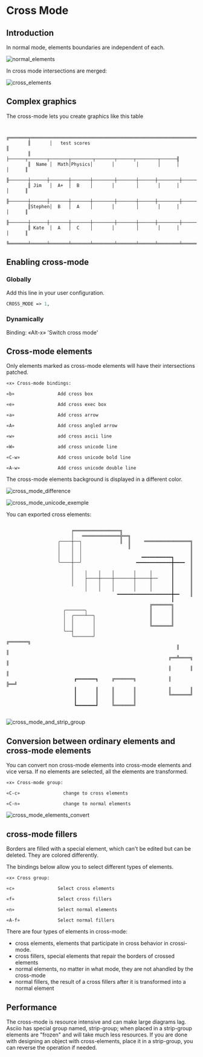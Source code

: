 # Cross Mode

## Introduction

In normal mode, elements boundaries are independent of each.

![normal_elements](normal_elements.png)

In cross mode intersections are merged:

![cross_elements](cross_elements.png)


## Complex graphics

The cross-mode lets you create graphics like this table

```

        ╔═══════╤══════════════════════════════════════════════════════════════╗
        ║       │   test scores                                                ║
        ║       ├──────┬───────┬───────┬────────┬───────┬──────┬────────┬──────╢
        ║  Name │  Math│Physics│       │        │       │      │        │      ║
        ╟───────┼──────┼───────┼───────┼────────┼───────┼──────┼────────┼──────╢
        ║ Jim   │  A+  │  B    │       │        │       │      │        │      ║
        ╟───────┼──────┼───────┼───────┼────────┼───────┼──────┼────────┼──────╢
        ║Stephen│  B   │  A    │       │        │       │      │        │      ║
        ╟───────┼──────┼───────┼───────┼────────┼───────┼──────┼────────┼──────╢
        ║ Kate  │  A   │  C    │       │        │       │      │        │      ║
        ╚═══════╧══════╧═══════╧═══════╧════════╧═══════╧══════╧════════╧══════╝

```

## Enabling cross-mode

### Globally

Add this line in your user configuration.

```perl
CROSS_MODE => 1,
```

### Dynamically

Binding: «Alt-x» 'Switch cross mode'

## Cross-mode elements

Only elements marked as cross-mode elements will have their intersections patched.


```
«x» Cross-mode bindings:

«b»                Add cross box

«e»                Add cross exec box

«a»                Add cross arrow

«A»                Add cross angled arrow

«w»                add cross ascii line

«W»                add cross unicode line

«C-w»              Add cross unicode bold line

«A-w»              Add cross unicode double line

```

The cross-mode elements background is displayed in a different color.

![cross_mode_difference](cross_mode_difference.gif)

![cross_mode_unicode_exemple](cross_mode_unicode_exemple.gif)

You can exported cross elements:

```
                
                        ╒═════════════════╗
                        │   ══════════════╬══╗
                   ╭────┼──╮              ║  ║     ═════════════════╗
                   │    │  │                 ║                      ║
                   │    │  │                                        ║
                   │    │  │                      ━━━━━━━━━━━┓      ║
                   ╰────┼──╯                    ━━━━━━━━━━━━━╋━━━━  ║
                        │                                    ┃      ║
                        │    │    │    │       │     │       ┃      ║
                        │    ├────┼────┼───────┼─────┼──     ┃      ║
                        │    │    │    │       │     │       ┃      ║
                             │    │    │       │     │       ┃      ║
                                         ━━━━━━━━━━━━━━━━━━━━╋━━    ║
                                                             ┃
                                                     ╔═══════╗
                     ╭───────╮                       ║       ║
                     │  ╭────┴──╮                    ║       ║
                     │  │       │                    ║       ║
                     │  │       │                    ╚═══════╝
                     ╰──┤       │
                        ╰───────╯                              ╔═══════╗
                                                               ║       ║
                                                            ╔══╩════╗  ║
                                                            ║       ║  ║
                         ┏━━━━━━━┓     ╔═══════╗            ║       ╠══╝
                         ┃       ┃     ║       ║            ║       ║
                         ┃       ┃     ║       ║            ╚═══════╝
                         ┃       ┃     ║       ║
                         ┗━━━━━━━┛     ╚═══════╝
                
```

![cross_mode_and_strip_group](cross_mode_and_strip_group.gif)

## Conversion between ordinary elements and cross-mode elements

You can convert non cross-mode elements into cross-mode elements and vice versa. If no elements are selected, all the elements are transformed.

```
«x» Cross-mode group:

«C-c»                change to cross elements

«C-n»                change to normal elements

```

![cross_mode_elements_convert](cross_mode_elements_convert.gif)

## cross-mode fillers

Borders are filled with a special element, which can't be edited but can be deleted. They are colored differently.

The bindings below allow you to select different types of elements.


```
«x» Cross group:

«c»                Select cross elements

«f»                Select cross fillers

«n»                Select normal elements

«A-f»              Select normal fillers

```

There are four types of elements in cross-mode:

- cross elements, elements that participate in cross behavior in crossi-mode.
- cross fillers, special elements that repair the borders of crossed elements
- normal elements, no matter in what mode, they are not ahandled by the cross-mode
- normal fillers, the result of a cross fillers after it is transformed into a normal element

## Performance

The cross-mode is resource intensive and can make large diagrams lag. Asciio has special group named, strip-group; when placed in a strip-group elements are "frozen" and will take much less resources. If you are done with designing an object with cross-elements, place it in a strip-group, you can reverse the operation if needed. 

